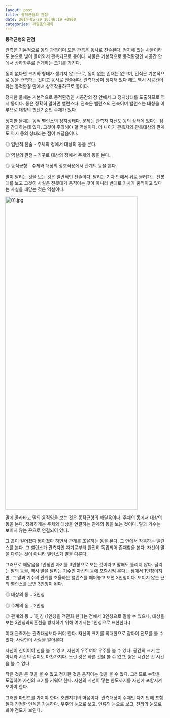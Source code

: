 ```yaml
---
layout: post
title: 동적균형의 관점
date: 2014-05-29 16:46:19 +0900
categories: 깨달음의대화
---
```

**동적균형의 관점** 

  


관측은 기본적으로 동의 관측이며 모든 관측은 동사로 진술된다. 정지해 있는 사물이라도 눈으로 빛이 들어와서 관측되므로 동이다. 사물은 기본적으로 동적환경인 시공간 안에서 상하좌우로 전개하는 크기를 가진다. 

  


동이 없다면 크기와 형태가 생기지 않으므로, 동이 없는 존재는 없으며, 인식은 기본적으로 동을 관측하는 것이고 동사로 진술된다. 관측대상이 정지해 있다 해도 역시 시공간이라는 동적환경 안에서 상호작용하므로 동이다. 

  


정지한 물체는 기본적으로 동적환경인 시공간의 장 안에서 그 정지상태를 도출하므로 역시 동이다. 동은 정확히 말하면 밸런스다. 관측은 밸런스의 관측이며 밸런스는 대칭을 이루므로 대칭의 판단기준인 주체가 있다. 

  


정지한 물체는 동적 밸런스의 정지상태다. 문제는 관측자 자신도 동의 상태에 있다는 점을 간과하는데 있다. 그것이 주의해야 할 역설이다. 더 나아가 관측자와 관측대상의 관계도 역시 동의 상태라는 점이 깨달음이다. 

  


◎ 일반적 진술 - 주체의 정에서 대상의 동을 본다.   
      
◎ 역설의 관점 – 거꾸로 대상의 정에서 주체의 동을 본다.   
      
◎ 동적균형 - 주체와 대상의 상호작용에서 관계의 동을 본다. 

  


말이 달리는 것을 보는 것은 일반적인 진술이다. 달리는 기차 안에서 뒤로 물러가는 전봇대를 보고 그것이 사실은 전봇대가 움직이는 것이 아니라 반대로 기차가 움직이고 있다는 사실을 깨닫는 것은 역설이다. 

  




<img src="assets/attach/images/198/140/481/01.jpg" alt="01.jpg" width="417" height="984" /> 

  


말에 올라타고 말의 움직임을 보는 것은 동적균형의 깨달음이다. 주체의 동에서 대상의 동을 본다. 정확하게는 주체와 대상을 연결하는 관계의 동을 보는 것이다. 말과 기수는 보이지 않는 끈으로 연결되어 있다. 

  


그 끈이 길어졌다 짧아졌다 하면서 관계를 조율하는 동을 본다. 그 안에서 작동하는 밸런스를 본다. 그 밸런스가 관측자인 자기로부터 완전히 독립되어 존재함을 본다. 자신이 말을 다루는 것이 아니라 밸런스가 말을 다룬다. 

  


그러므로 깨달음을 1인칭인 자기를 3인칭으로 보는 것이라고 말해도 틀리지 않다. 달리는 말의 동을, 역시 말을 달리는 기수인 자신의 동에 포함시켜 본다는 점에서 1인칭이지만, 그 말과 기수의 관계를 조율하는 밸런스를 떼어놓고 보면 3인칭이다. 보이지 않는 끈의 밸런스를 보면 3인칭이 된다. 

  


<p class="0">
  ◎ 대상의 동 .. 3인칭
</p>

<p class="0">
  ◎ 주체의 동 .. 2인칭
</p>

<p class="0">
  ◎ 관계의 동 .. 1인칭 (1인칭을 객관화 한다는 점에서 3인칭으로 말할 수 있으나, 대상을 보는 3인칭과의혼선을 방지하기 위해 여기서는 1인칭으로 표현한다.)
</p>

<p class="0" style="background:#ffffff;mso-pagination:none;text-autospace:none;mso-padding-alt:0pt 0pt 0pt 0pt;">
</p>

이때 관측자는 관측대상보다 커야 한다. 자신의 크기를 최대한으로 잡아야 전모를 볼 수 있다. 사람만이 사람을 알아본다. 

  


자신이 신이어야 신을 볼 수 있고, 자신이 우주여야 우주를 볼 수 있다. 공간의 크기 뿐 아니라 시간의 길이도 마찬가지다. 느린 것은 빠른 것을 볼 수 없고, 짧은 시간은 긴 시간을 볼 수 없다. 

  


작은 것은 큰 것을 볼 수 없고 정지한 것은 움직이는 것을 볼 수 없다. 그러므로 수학을 도입하여 자신의 크기를 키워야 한다. 자신의 시선이 닿는 한도까지를 자신에 포함시켜 보아야 한다.

  


그러한 마인드를 가져야 한다. 호연지기의 마음이다. 관측대상이 주체인 자기 안에 포함될때 진정한 인식은 가능하다. 우주의 눈으로 보고, 인류의 눈으로 보고, 진리의 눈으로 봐야 전모가 보인다.
